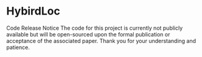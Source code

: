 # HybirdLoc

Code Release Notice
The code for this project is currently not publicly available but will be open-sourced upon the formal publication or acceptance of the associated paper. Thank you for your understanding and patience.
